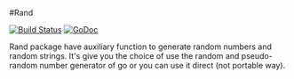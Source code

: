 #Rand

[![Build Status](https://travis-ci.org/fcavani/rand.svg?branch=master)](https://travis-ci.org/fcavani/rand) [![GoDoc](https://godoc.org/github.com/fcavani/rand?status.svg)](https://godoc.org/github.com/fcavani/rand)

Rand package have auxiliary function to generate random numbers and random strings.
It's give you the choice of use the random and pseudo-random number
generator of go or you can use it direct (not portable way).